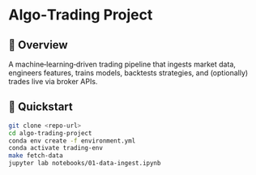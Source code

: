 # Algo‑Trading Project

## 📌 Overview
A machine‑learning‑driven trading pipeline that ingests market data, engineers features, trains models, backtests strategies, and (optionally) trades live via broker APIs.

## 🚀 Quickstart
```bash
git clone <repo-url>
cd algo-trading-project
conda env create -f environment.yml
conda activate trading-env
make fetch-data
jupyter lab notebooks/01-data-ingest.ipynb
